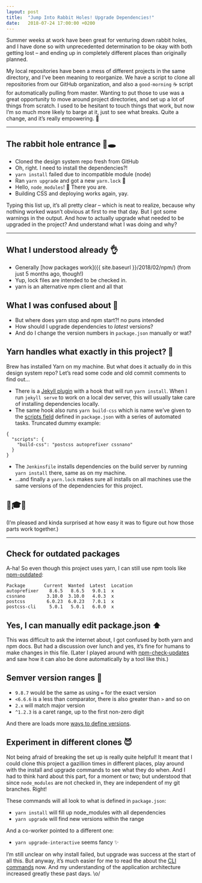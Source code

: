 ```yaml
---
layout: post
title:  "Jump Into Rabbit Holes! Upgrade Dependencies!"
date:   2018-07-24 17:00:00 +0200
---
```


Summer weeks at work have been great for venturing down rabbit holes, and I have done so with unprecedented determination to be okay with both getting lost – and ending up in completely different places than originally planned.

My local repositories have been a mess of different projects in the same directory, and I’ve been meaning to reorganize. We have a script to clone all repositories from our GitHub organization, and also a `good-morning` ☕️ script for automatically pulling from master. Wanting to put those to use was a great opportunity to move around project directories, and set up a lot of things from scratch. I&nbsp;used to be hesitant to touch things that work, but now I’m so much more likely to barge at it, just to see what breaks. Quite a change, and it’s really empowering. 💪

---

## The rabbit hole entrance 🐰🕳

* Cloned the design system repo fresh from GitHub
* Oh, right. I need to install the dependencies?!
* `yarn install` failed due to incompatible module (node)
* Ran `yarn upgrade` and got a new `yarn.lock` 🎉
* Hello, `node_modules`! 👋 There you are.
* Building CSS and deploying works again, yay.

Typing this list up, it’s all pretty clear – which is neat to realize, because why nothing worked wasn’t obvious at first to me that day. But I got some warnings in the output. And how to actually upgrade what needed to be upgraded in the project? And understand what I was doing and why?

---

## What I understood already 👌

* Generally [how packages work]({{ site.baseurl }}/2018/02/npm/) (from just 5 months ago, though!)
* Yup, lock files are intended to be checked in.
* yarn is an alternative npm client and all that

## What I was confused about 🤔

* But where does yarn stop and npm start?! no puns intended
* How should I upgrade dependencies to _latest_ versions?
* And do I change the version numbers in `package.json` manually or wat?

## Yarn handles what exactly in this project? 👀

Brew has installed Yarn on my machine. But what does it actually do in this design system repo? Let’s&nbsp;read some code and old commit comments to find out…

* There is a [Jekyll plugin](https://jekyllrb.com/docs/plugins/) with a hook that will run `yarn install`. When I run `jekyll serve` to work on a local dev server, this will usually take care of installing dependencies locally.
* The same hook also runs `yarn build-css` which is name we’ve given to the [scripts field](https://yarnpkg.com/en/docs/package-json#toc-scripts) defined in `package.json` with a series of automated tasks. Truncated dummy example:

```
{
  "scripts": {
    "build-css": "postcss autoprefixer cssnano"
  }
}
```

* The `Jenkinsfile` installs dependencies on the build server by running `yarn install` there, same as on my machine.
* …and finally a `yarn.lock` makes sure all installs on all machines use the same versions of the dependencies for this project.

## 🤯🎓😀
(I’m pleased and kinda surprised at how easy it was to figure out how those parts work together.)

---

## Check for outdated packages

A-ha! So even though this project uses yarn, I can still use npm tools like [npm-outdated](https://docs.npmjs.com/cli/outdated):

```
Package       Current  Wanted  Latest  Location
autoprefixer    8.6.5   8.6.5   9.0.1  x
cssnano        3.10.0  3.10.0   4.0.3  x
postcss        6.0.23  6.0.23   7.0.1  x
postcss-cli     5.0.1   5.0.1   6.0.0  x
```

## Yes, I can manually edit package.json ⬆️

This was difficult to ask the internet about, I got confused by both yarn and npm docs. But had a discussion over lunch and yes, it’s fine for humans to make changes in this file. (Later I played around with [npm-check-updates
](https://github.com/tjunnone/npm-check-updates) and saw how it can also be done automatically by a tool like this.)

## Semver version ranges 🥕

* `9.8.7` would be the same as using `=` for the exact version
* `<6.6.6` is a less than comparator, there is also greater than `>` and so on
* `2.x` will match major version
* `^1.2.3` is a caret range, up to the first non-zero digit

And there are loads more [ways to define versions](https://yarnpkg.com/lang/en/docs/dependency-versions/).

## Experiment in different clones 😈

Not being afraid of breaking the set up is really quite helpful! It meant that I could clone this project a gazillion times in different places, play around with the install and upgrade commands to see what they do when. And I had to think hard about this part, for a moment or two; but understood that since `node_modules` are not checked in, they are independent of my git branches. Right!

These commands will all look to what is defined in `package.json`:

* `yarn install` will fill up node_modules with all dependencies
* `yarn upgrade` will find new versions within the range

And a co-worker pointed to a different one:

* `yarn upgrade-interactive` seems fancy ✨

I’m still unclear on why install failed, but upgrade was success at the start of all this. But anyway, it’s much easier for me to read the about the [CLI commands](https://yarnpkg.com/en/docs/cli/upgrade) now. And my understanding of the application architecture increased greatly these past days. \o/
